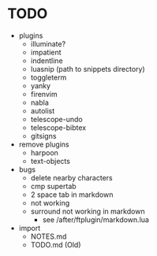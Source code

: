 # TODO

- plugins
  - illuminate?
  - impatient
  - indentline
  - luasnip (path to snippets directory)
  - toggleterm
  - yanky
  - firenvim
  - nabla
  - autolist
  - telescope-undo
  - telescope-bibtex
  - gitsigns
- remove plugins
  - harpoon
  - text-objects
- bugs
  - delete nearby characters
  - cmp supertab
  - 2 space tab in markdown
  - <S-k> not working
  - surround not working in markdown
    - see /after/ftplugin/markdown.lua
- import
  - NOTES.md
  - TODO.md (Old)
